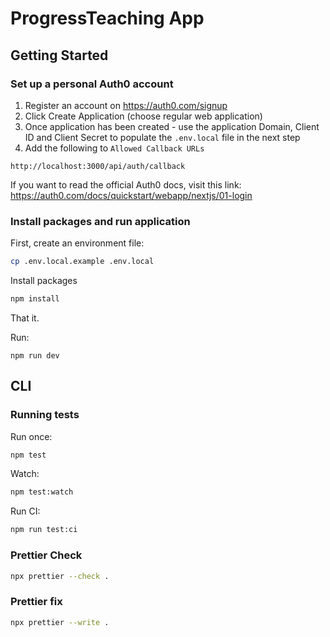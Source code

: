 # ProgressTeaching App

## Getting Started

### Set up a personal Auth0 account

1. Register an account on https://auth0.com/signup
2. Click Create Application (choose regular web application)
3. Once application has been created - use the application Domain, Client ID and Client Secret to populate the `.env.local` file in the next step
4. Add the following to `Allowed Callback URLs`

```
http://localhost:3000/api/auth/callback
```

If you want to read the official Auth0 docs, visit this link: https://auth0.com/docs/quickstart/webapp/nextjs/01-login

### Install packages and run application

First, create an environment file:

```bash
cp .env.local.example .env.local
```

Install packages

```bash
npm install
```

That it.

Run:

```
npm run dev
```

## CLI

### Running tests

Run once:

```bash
npm test
```

Watch:

```bash
npm test:watch
```

Run CI:

```bash
npm run test:ci
```

### Prettier Check

```bash
npx prettier --check .
```

### Prettier fix

```bash
npx prettier --write .
```
